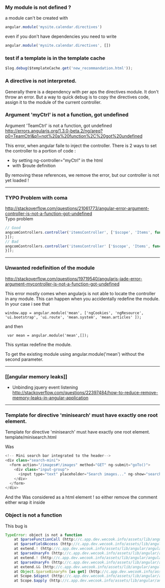 
### My module is not defined ?

a module can't be created with 
```js
angular.module('mysite.calendar.directives')
```

even if you don't have dependencies you need to write 
```js
angular.module('mysite.calendar.directives', [])
```
### test if a template is in the template cache 

```js 
$log.debug($templateCache.get('new_recommandation.html'));
```

### A directive is not interpreted. 

Generally there is a dependency with per aps the directives module. 
It don't throw an error. But a way to quick debug is to copy the directives code, assign it to the module of the current controller.

### Argument 'myCtrl' is not a function, got undefined    
> 
Argument 'TeamCtrl' is not a function, got undefined    
http://errors.angularjs.org/1.3.0-beta.2/ng/areq?p0=TeamCtrl&p1=not%20a%20function%2C%20got%20undefined

This error, when angular faile to inject the controller. 
There is 2 ways to set the controller to a portion of code : 
* by setting ng-controller="myCtrl" in the html 
* with $route definition 

By removing these references, we remove the error, but our controller is not yet loaded !

***
### TYPO Problem with coma    
http://stackoverflow.com/questions/21061773/angular-error-argument-controller-is-not-a-function-got-undefined    
Typo problem 
```` js
// Good
angcomControllers.controller('itemsController', ['$scope', 'Items', function($scope, Items){
}]);
// Bad
angcomControllers.controller('itemsController' ['$scope', 'Items', function($scope, Items){
}]);
````
***
### Unwanted redefinition of the module      

http://stackoverflow.com/questions/19719540/angularjs-jade-error-argument-mycontroller-is-not-a-function-got-undefined
  
This error mostly comes when angularjs is not able to locate the controller in any module. This can happen when you accidentally redefine the module. In your case i see that
````
window.app = angular.module('mean', ['ngCookies', 'ngResource', 'ui.bootstrap', 'ui.route', 'mean.system', 'mean.articles' ]);
````
and then

```` var mean = angular.module('mean',[]);````

This syntax redefine the module.

To get the existing module using angular.module('mean') without the second parameter.

*** 

### [[angular memory leaks]]

* Unbinding jquery event listening
http://stackoverflow.com/questions/22397484/how-to-reduce-remove-memory-leaks-in-angular-application

***
### Template for directive 'minisearch' must have exactly one root element.

Template for directive 'minisearch' must have exactly one root element. template/minisearch.html

Was 
````js
<!-- Mini search bar integrated to the header-->
<div class="search-mini">
  <form action="/images#!/images" method="GET" ng-submit="goTo()">
    <div class="input-group">
      <input type="text" placeholder="Search images..." ng-show="searchMini" class="form-control"><span ng-click="searchMini = !searchMini" class="input-group-addon"><i class="fa fa-search"></i></span>
    </div>
  </form>
</div>
````
And the <!-- Mini search bar integrated to the header-->
Was considered as a html element ! so either remove the comment either wrap it inside <div class="search-mini">

### Object is not a function 
This bug is 
````js
TypeError: object is not a function
    at $parseFunctionCall (http://c.app.dev.wecook.info/assets/lib/angular/angular.js:11458:15)
    at $parseFieldAccess (http://c.app.dev.wecook.info/assets/lib/angular/angular.js:11392:29)
    at extend.! (http://c.app.dev.wecook.info/assets/lib/angular/angular.js:10819:43)
    at $parseUnaryFn (http://c.app.dev.wecook.info/assets/lib/angular/angular.js:11191:14)
    at extend.! (http://c.app.dev.wecook.info/assets/lib/angular/angular.js:10819:43)
    at $parseUnaryFn (http://c.app.dev.wecook.info/assets/lib/angular/angular.js:11191:14)
    at extend.&& (http://c.app.dev.wecook.info/assets/lib/angular/angular.js:10816:45)
    at Object.$parseBinaryFn [as get] (http://c.app.dev.wecook.info/assets/lib/angular/angular.js:11200:14)
    at Scope.$digest (http://c.app.dev.wecook.info/assets/lib/angular/angular.js:13266:40)
    at Scope.$apply (http://c.app.dev.wecook.info/assets/lib/angular/angular.js:13540:24) 
````
